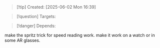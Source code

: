 
>[!tip] Created: [2025-06-02 Mon 16:39]

>[!question] Targets: 

>[!danger] Depends: 

make the spritz trick for speed reading work.
make it work on a watch or in some AR glasses.

